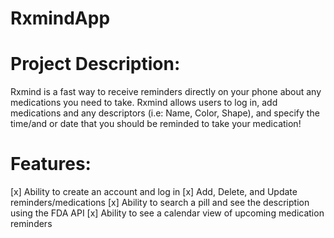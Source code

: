 # RxmindApp

# Project Description:
Rxmind is a fast way to receive reminders directly on your phone about any medications you need to take. Rxmind allows users to log in, add medications and any descriptors (i.e: Name, Color, Shape), and specify the time/and or date that you should be reminded to take your medication!

# Features:
[x] Ability to create an account and log in
[x] Add, Delete, and Update reminders/medications
[x] Ability to search a pill and see the description using the FDA API
[x] Ability to see a calendar view of upcoming medication reminders
